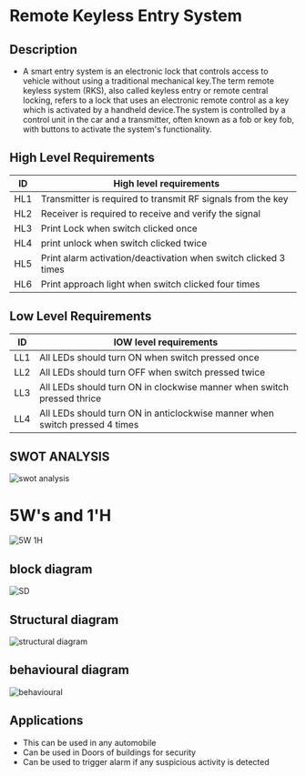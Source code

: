 # Remote Keyless Entry System 

## Description

* A smart entry system is an electronic lock that controls access to vehicle without using a traditional mechanical key.The term remote keyless system (RKS), also called keyless entry or remote central locking, refers to a lock that uses an electronic remote control as a key which is activated by a handheld device.The system is controlled by a control unit in the car and a transmitter, often known as a fob or key fob, with buttons to activate the system's functionality.


## High Level Requirements 
| ID  | High level requirements |
| ------------- | ------------- |
| HL1  |Transmitter is required to transmit RF signals from the key|
| HL2  |  Receiver is required to receive and verify the signal |
| HL3  | Print Lock when switch clicked once |
|HL4|print unlock when switch clicked twice|
|HL5|Print alarm activation/deactivation when switch clicked 3 times|
|HL6|Print approach light when switch clicked four times|



## Low Level Requirements
| ID  | lOW level requirements |
| ------------- | ------------- |
| LL1  |All LEDs should turn ON when switch pressed once|
| LL2  | All LEDs should turn OFF when switch pressed twice  |
| LL3  | All LEDs should turn ON in clockwise manner when switch pressed thrice |
|LL4|All LEDs should turn ON in anticlockwise manner when switch pressed 4 times|


## SWOT ANALYSIS
![swot analysis](https://user-images.githubusercontent.com/99133249/157821301-51cc38fb-60ca-490f-b928-23da30d2861f.JPG)


# 5W&#39;s and 1&#39;H
![5W   1H](https://user-images.githubusercontent.com/99133249/157823436-c8e1f990-2957-4704-a378-24514d9cf569.jpg)


## block diagram 

![SD](https://user-images.githubusercontent.com/85895650/157818939-19884117-d688-45bc-a130-655241850783.png)



## Structural diagram


![structural diagram](https://user-images.githubusercontent.com/97215506/157810561-f3fc301a-b30b-476a-9239-f32c13531551.png)

## behavioural diagram

![behavioural](https://user-images.githubusercontent.com/97215506/157810704-8cb0dd5d-a688-4a53-ad20-f522519f47fd.png)


## Applications

* This can be used in any automobile 
* Can be used in Doors of buildings for security
* Can be used to trigger alarm if any suspicious activity is detected

